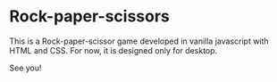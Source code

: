 # Rock-paper-scissors

This is a Rock-paper-scissor game developed in vanilla javascript with HTML and CSS. For now, it is designed only for desktop.

See you!
